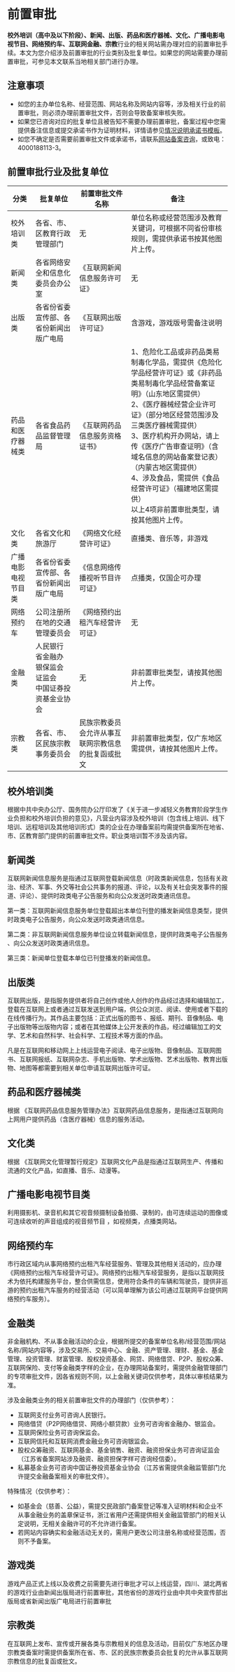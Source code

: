 # 前置审批



**校外培训（高中及以下阶段）、新闻、出版、药品和医疗器械、文化、广播电影电视节目、网络预约车、互联网金融、宗教**行业的相关网站需办理对应的前置审批手续。本文为您介绍涉及前置审批的行业类别及批复单位。如果您的网站需要办理前置审批，可参见本文联系当地相关部门进行办理。



## 注意事项

- 如您的主办单位名称、经营范围、网站名称及网站内容等，涉及相关行业的前置审批，则必须办理前置审批文件，否则会导致备案审核失败。
- 如果您已咨询对应的批复单位且被告知不需要办理前置审批，备案过程中您需提供备注信息或提交承诺书作为证明材料，详情请参见[情况说明承诺书模板](https://docs.ucloud.cn/beian1/problem/problem9)。
- 如您不确定是否需要前置审批文件或承诺书，请联系[网站备案咨询](https://spt.ucloud.cn/30002)，或致电：4000188113-3。



## 前置审批行业及批复单位

| 分类               | 批复单位                                                     | 前置审批文件名称                                   | 备注                                                         |
| ------------------ | ------------------------------------------------------------ | -------------------------------------------------- | ------------------------------------------------------------ |
| 校外培训类         | 各省、市、区教育行政管理部门                                 | 无                                                 | 单位名称或经营范围涉及教育关键词，可根据不同省份审核规则，需提供承诺书按其他图片上传。 |
| 新闻类             | 各省网络安全和信息化委员会办公室                             | 《互联网新闻信息服务许可证》                       | 无                                                           |
| 出版类             | 各省份省委宣传部、各省份新闻出版广电局                       | 《互联网出版许可证》                               | 含游戏，游戏版号需备注说明                                   |
| 药品和医疗器械类   | 各省食品药品监督管理局                                       | 《互联网药品信息服务资格证书》                     | 1、危险化工品或非药品类易制毒化学品，需提供《危险化学品经营许可证》或《非药品类易制毒化学品经营备案证明》（山东地区需提供）<br/>2、《医疗器械经营企业许可证》（部分地区经营范围涉及三类医疗器械需提供）<br/>3、医疗机构开办网站，请上传《医疗广告审查证明》（含域名信息的网站备案登记表）（内蒙古地区需提供）<br/>4、涉及食品，需提供《食品经营许可证》（福建地区需提供）<br/>以上4项非前置审批类型，请按其他图片上传。 |
| 文化类             | 各省文化和旅游厅                                             | 《网络文化经营许可证》                             | 直播类、音乐等，非游戏                                       |
| 广播电影电视节目类 | 各省份省委宣传部、各省份新闻出版广电局                       | 《信息网络传播视听节目许可证》                     | 点播类，仅国企可办理                                         |
| 网络预约车         | 公司注册所在地的交通管理委员会                               | 《网络预约出租汽车经营许可证》                     | 无                                                           |
| 金融类             | 人民银行<br/>省金融办<br/>银保监会<br/>证监会<br/>中国证券投资基金业协会 | 无                                                 | 非前置审批类型，请按其他图片上传。                           |
| 宗教类             | 各省、市、区民族宗教事务委员会                               | 民族宗教委员会允许从事互联网宗教信息的批复函或批文 | 非前置审批类型，仅广东地区需提供，请按其他图片上传。         |

## 校外培训类

根据中共中央办公厅、国务院办公厅印发了《关于进一步减轻义务教育阶段学生作业负担和校外培训负担的意见》，凡营业内容涉及校外培训（包含线上培训、线下培训、远程培训及其他培训形式）类的企业在办理备案前均需提供备案所在地省、市、区教育部门提供的前置审批文件。职业类培训暂不涉及该内容。

## 新闻类

互联网新闻信息服务是指通过互联网登载新闻信息（时政类新闻信息，包括有关政治、经济、军事、外交等社会公共事务的报道、评论，以及有关社会突发事件的报道、评论）、提供时政类电子公告服务和向公众发送时政类通讯信息。

第一类：互联网新闻信息服务单位登载超出本单位刊登的播发新闻信息类型，提供时政类电子公告服务，向公众发送时政类通讯信息。

第二类：非互联网新闻信息服务单位设立转载新闻信息，提供时政类电子公告服务 、向公众发送时政类通讯信息。

第三类：新闻单位登载本单位已刊登播发的新闻信息。

## 出版类

互联网出版，是指服务提供者将自己创作或他人创作的作品经过选择和编辑加工，登载在互联网上或者通过互联发送到用户端，供公众浏览、阅读、使用或者下载的在线传播行为。其作品主要包括：正式出版的图书 、报纸、期刊、音像制品、电子出版物等出版物内容；或者在其他媒体上公开发表的作品，经过编辑加工的文学、艺术和自然科学、社会科学、工程技术等方面的作品。

凡是在互联网和移动网上上线运营电子阅读、电子出版物、音像制品、互联网图书、互联网报纸、互联网杂志、手机出版物、学术出版物、艺术出版物、教育出版物、地图等都需要到相关单位申请互联网出版许可证。

## 药品和医疗器械类

根据 《互联网药品信息服务管理办法》互联网药品信息服务，是指通过互联网向上网用户提供药品（含医疗器械）信息的服务活动。

## 文化类

根据 《互联网文化管理暂行规定》互联网文化产品是指通过互联网生产、传播和流通的文化产品，如直播、音乐、动漫等。

## 广播电影电视节目类

利用摄影机、录音机和其它视音频摄制设备拍摄、录制的，由可连续运动的图像或可连续收听的声音组成的视音频节目 ，如视频类，点播类网站。

## 网络预约车

市行政区域内从事网络预约出租汽车经营服务、管理及其他相关活动的，应办理 《网络预约出租汽车经营许可证》。网络预约出租汽车经营服务，是指以互联网技术为依托构建服务平台，整合供需信息，使用符合条件的车辆和驾驶员，提供非巡游的预约出租汽车服务的经营活动（可以简单理解为该公司通过互联网平台提供网络预约车服务）。

## 金融类

非金融机构、不从事金融活动的企业，根据所提交的备案单位名称/经营范围/网站名称/网站内容等，涉及交易所、交易中心、金融、资产管理、理财、基金、基金管理、投资管理、财富管理、股权投资基金、网贷、网络借贷、P2P、股权众筹、互联网保险、支付等金融类字样的企业，在办理网站备案时，需提供金融管理部门的专项审批文件，因各省规则不同，以上金融关键词仅供参考，具体以审核结果为准。

涉及金融类业务的相关前置审批文件的办理部门（仅供参考）：

- 互联网支付业务可咨询人民银行。
- 网络借贷（P2P网络借贷、网络小额贷款）业务可咨询省金融办、银监会。
- 互联网保险业务可咨询保监会。
- 互联网信托和互联网消费金融业务可咨询银监会。
- 股权众筹融资、互联网基金、基金销售、融资、融资担保业务可咨询证监会（江苏省备案网站涉及融资、融资担保字样可咨询经信委）。
- 私募基金业务可咨询中国证券投资基金业协会（江苏省需提供金融监管部门允许提交金融备案相关的审批文件）。

特殊情况（仅供参考）：

- 如基金会（慈善、公益），需提交民政部门备案登记等准入证明材料和企业不从事金融业务的盖章保证书，浙江省用户还需提供相关金融监管部门的相关认定说明，无相关金融许可的不允许进行备案。
- 若网站内容确实和金融活动无关的，需用户更改公司注册名称或经营范围，否则不予备案。

## 游戏类

游戏产品正式上线以及收费之前需要先进行审批才可以上线运营，四川、湖北两省的游戏行业由新闻出版局进行前置审批，其他省份的游戏行业由中共中央宣传部出版局或省新闻出版广电局进行前置审批

## 宗教类

在互联网上发布、宣传或开展各类与宗教相关的信息及活动，目前仅广东地区办理宗教类备案时需提供备案所在省、市、区的民族宗教委员会批复的允许从事互联网宗教信息的批复函或批文。